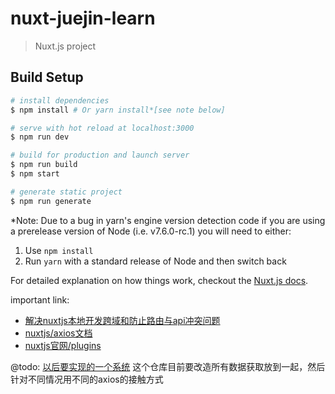 # nuxt-juejin-learn

> Nuxt.js project

## Build Setup

``` bash
# install dependencies
$ npm install # Or yarn install*[see note below]

# serve with hot reload at localhost:3000
$ npm run dev

# build for production and launch server
$ npm run build
$ npm start

# generate static project
$ npm run generate
```

*Note: Due to a bug in yarn's engine version detection code if you are
using a prerelease version of Node (i.e. v7.6.0-rc.1) you will need to either:
  1. Use `npm install`
  2. Run `yarn` with a standard release of Node and then switch back

For detailed explanation on how things work, checkout the [Nuxt.js docs](https://github.com/nuxt/nuxt.js).

important link:
- [解决nuxtjs本地开发跨域和防止路由与api冲突问题](https://segmentfault.com/a/1190000010815403)
- [nuxtjs/axios文档](https://axios.nuxtjs.org/usage.html)
- [nuxtjs官网/plugins](https://zh.nuxtjs.org/api/configuration-plugins)

@todo:
[以后要实现的一个系统](https://segmentfault.com/a/1190000011418518#articleHeader2)
这个仓库目前要改造所有数据获取放到一起，然后针对不同情况用不同的axios的接触方式